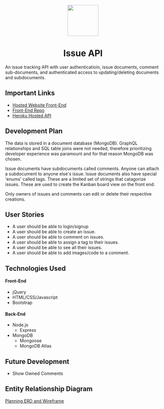 <p style="text-align: center;"><img src="https://github.com/sachinmahajan817/Issue-Tracker-N/C:\New P\issue-api-main\issue-api-main" width="100"></p>
<h1 style="text-align: center;">Issue API</h1>

An issue tracking API with user authenticatioin, issue documents, comment sub-documents, and authenticated access to updating/deleting documents and subdocuments.

## Important Links

- [Hosted Website Front-End](https://sachinmahajan817.github.io/Issue-Tracker-N/)
- [Front-End Repo](https://github.com/sachinmahajan817/Issue-Tracker-N)
- [Heroku Hosted API](https://afternoon-beach-76578.herokuapp.com/)

## Development Plan

The data is stored in a document database (MongoDB). GraphQL relationships and SQL table joins were not needed, therefore prioritizing developer experience was paramount and for that reason MongoDB was chosen. 

Issue documents have subdocuments called comments. Anyone can attach a subdocument to anyone else's issue. Issue documents also have special 'enums' called tags. These are a limited set of strings that catagorize issues. These are used to create the Kanban board view on the front end. 

Only owners of issues and comments can edit or delete their respective creations. 

## User Stories

- A user should be able to login/signup
- A user should be able to create an issue. 
- A user should be able to comment on issues. 
- A user should be able to assign a tag to their issues. 
- A user should be able to see all their issues. 
- A user should be able to add images/code to a comment. 

## Technologies Used

#### Front-End

- jQuery
- HTML/CSS/Javascript
- Bootstrap

#### Back-End

- Node.js
  - Express
- MongoDB
  - Mongoose
  - MongoDB Atlas

## Future Development

- Show Owned Comments

## Entity Relationship Diagram

[Planning ERD and Wireframe](https://imgur.com/a/2lvLNqt)
